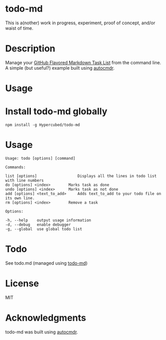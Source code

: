 todo-md
======

This is a(nother) work in progress, experiment, proof of concept, and/or waist of time.

# Description

Manage your [GitHub Flavored Markdown Task List](https://github.com/blog/1375-task-lists-in-gfm-issues-pulls-comments) from the command line.  A simple (but useful?) example built using [autocmdr](https://github.com/Hypercubed/autocmdr).

# Usage

# Install todo-md globally


	npm install -g Hypercubed/todo-md


# Usage

	Usage: todo [options] [command]

	Commands:

    list [options]           		Displays all the lines in todo list with line numbers
    do [options] <index>   		Marks task as done
    undo [options] <index> 		Marks task as not done
    add [options] <text_to_add> 	Adds text_to_add to your todo file on its own line.
    rm [options] <index>   		Remove a task

	Options:

    -h, --help    output usage information
    -d, --debug   enable debugger
    -g, --global  use global todo list

# Todo

See todo.md (managed using [todo-md](https://github.com/Hypercubed/todo-md))

# License

  MIT

# Acknowledgments

todo-md was built using [autocmdr](https://github.com/Hypercubed/autocmdr).

